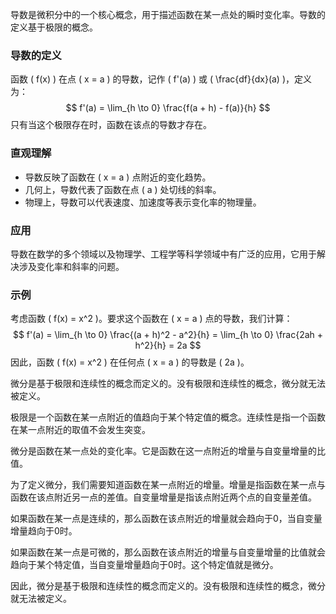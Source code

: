 导数是微积分中的一个核心概念，用于描述函数在某一点处的瞬时变化率。导数的定义基于极限的概念。

### 导数的定义
函数 \( f(x) \) 在点 \( x = a \) 的导数，记作 \( f'(a) \) 或 \( \frac{df}{dx}(a) \)，定义为：
$$
f'(a) = \lim_{h \to 0} \frac{f(a + h) - f(a)}{h}
$$
只有当这个极限存在时，函数在该点的导数才存在。

### 直观理解
- 导数反映了函数在 \( x = a \) 点附近的变化趋势。
- 几何上，导数代表了函数在点 \( a \) 处切线的斜率。
- 物理上，导数可以代表速度、加速度等表示变化率的物理量。

### 应用
导数在数学的多个领域以及物理学、工程学等科学领域中有广泛的应用，它用于解决涉及变化率和斜率的问题。

### 示例
考虑函数 \( f(x) = x^2 \)。要求这个函数在 \( x = a \) 点的导数，我们计算：
$$
f'(a) = \lim_{h \to 0} \frac{(a + h)^2 - a^2}{h} = \lim_{h \to 0} \frac{2ah + h^2}{h} = 2a
$$
因此，函数 \( f(x) = x^2 \) 在任何点 \( x = a \) 的导数是 \( 2a \)。

微分是基于极限和连续性的概念而定义的。没有极限和连续性的概念，微分就无法被定义。

  

极限是一个函数在某一点附近的值趋向于某个特定值的概念。连续性是指一个函数在某一点附近的取值不会发生突变。

  

微分是函数在某一点处的变化率。它是函数在这一点附近的增量与自变量增量的比值。

  

为了定义微分，我们需要知道函数在某一点附近的增量。增量是指函数在某一点与函数在该点附近另一点的差值。自变量增量是指该点附近两个点的自变量差值。

  

如果函数在某一点是连续的，那么函数在该点附近的增量就会趋向于0，当自变量增量趋向于0时。

  

如果函数在某一点是可微的，那么函数在该点附近的增量与自变量增量的比值就会趋向于某个特定值，当自变量增量趋向于0时。这个特定值就是微分。

  

因此，微分是基于极限和连续性的概念而定义的。没有极限和连续性的概念，微分就无法被定义。